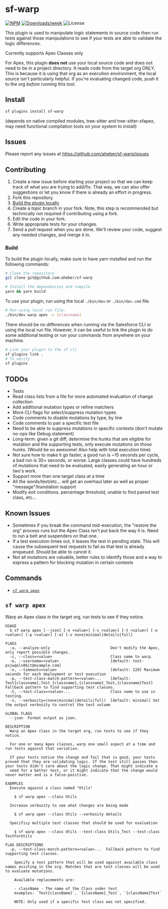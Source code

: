 # sf-warp

[![NPM](https://img.shields.io/npm/v/sf-warp.svg?label=sf-warp)](https://www.npmjs.com/package/sf-warp) [![Downloads/week](https://img.shields.io/npm/dw/sf-warp.svg)](https://npmjs.org/package/sf-warp) ![License](https://img.shields.io/badge/License-MIT-brightgreen.svg)

This plugin is used to manipulate logic statements in source code then run tests against those manipulations to see if your tests are able to validate the logic differences.

Currently supports Apex Classes only

For Apex, this plugin **does not** use your local source code and does not need to be in a project directory. It reads code from the target org ONLY. This is because it is using that org as an execution environment, the local source isn't particularly helpful. If you're evaluating changed code, push it to the org _before_ running this tool.

## Install

```bash
sf plugins install sf-warp
```

(depends on native compiled modules, tree-sitter and tree-sitter-sfapex, may need functional compilation tools on your system to install)

## Issues

Please report any issues at https://github.com/aheber/sf-warp/issues

## Contributing

1. Create a new issue before starting your project so that we can keep track of
   what you are trying to add/fix. That way, we can also offer suggestions or
   let you know if there is already an effort in progress.
2. Fork this repository.
3. [Build the plugin locally](#build)
4. Create a _topic_ branch in your fork. Note, this step is recommended but technically not required if contributing using a fork.
5. Edit the code in your fork.
6. Write appropriate tests for your changes.
7. Send a pull request when you are done. We'll review your code, suggest any needed changes, and merge it in.

### Build

To build the plugin locally, make sure to have yarn installed and run the following commands:

```bash
# Clone the repository
git clone git@github.com:aheber/sf-warp

# Install the dependencies and compile
yarn && yarn build
```

To use your plugin, run using the local `./bin/dev` or `./bin/dev.cmd` file.

```bash
# Run using local run file.
./bin/dev warp apex -c [classname]
```

There should be no differences when running via the Salesforce CLI or using the local run file. However, it can be useful to link the plugin to do some additional testing or run your commands from anywhere on your machine.

```bash
# Link your plugin to the sf cli
sf plugins link .
# To verify
sf plugins
```

## TODOs

- Tests
- Read class lists from a file for more automated evaluation of change collection
- Add additional mutation types or refine matchers
- More CLI flags for select/suppress mutation types
- Code comments to disable mutations by type, by line
- Code comments to pair a specific test file
- Need to be able to suppress mutations in specific contexts (don't mutate no-ops like Debug statement)
- Long-term: given a git diff, determine the hunks that are eligible for mutation and the supporting tests, only execute mutations on those hunks. (Would be so awesome! Also help with total execution time)
- Not sure how to make it go faster, a good run is ~15 seconds per cycle, a bad run is 30+ seconds, or worse. Large classes could have hundreds of mutations that need to be evaluated, easily generating an hour or two's work.
- Support more than one target class at a time
- All the words/text/etc... will get an overhaul later as well as proper "message"/translation support
- Modify exit conditions. percentage threshold, unable to find paired test class, etc...

## Known Issues

- Sometimes if you break the command mid-execution, the "restore the org" process runs but the Apex Class isn't put back the way it is. Need to run a belt and suspenders on that one.
- If a test execution times out, it leaves the test in pending state. This will cause the subsequent test requests to fail as that test is already enqueued. Should be able to cancel it.
- Not all mutations are valuable, better rules to identify those and a way to express a pattern for blocking mutation in certain contexts

## Commands

<!-- commands -->

- [`sf warp apex`](#sf-warp-apex)

## `sf warp apex`

Warp an Apex class in the target org, run tests to see if they notice.

```
USAGE
  $ sf warp apex [--json] [-e <value>] [-c <value>] [-t <value>] [-o <value>] [-p <value>] [-a] [-v none|minimal|details|full]

FLAGS
  -a, --analyze-only                           Don't modify the Apex, only report possible changes.
  -c, --class=<value>                          Class name to warp.
  -e, --username=<value>                       [default: test-pxjwqols06it@example.com]
  -o, --timeout=<value>                        [default: 120] Maximum seconds for each deployment or test execution
  -p, --test-class-match-pattern=<value>...    [default: Test{classname},Test_{classname},{classname}_Test,{classname}Test] Fallback pattern to find supporting test classes.
  -t, --test-class=<value>...                  Class name to use in testing.
  -v, --verbosity=(none|minimal|details|full)  [default: minimal] Set the output verbosity to control the text volume

GLOBAL FLAGS
  --json  Format output as json.

DESCRIPTION
  Warp an Apex class in the target org, run tests to see if they notice.

  For one or many Apex classes, warp one small aspect at a time and run tests against that variation.

  If your tests notice the change and fail that is good, your tests proved that they are validating logic. If the test still passes then your tests didn't care about the logic change. That might indicate a
  need for a better test, or it might indicate that the change would never matter and is a false-positive.

EXAMPLES
  Execute against a class named "Utils"

    $ sf warp apex --class Utils

  Increase verbosity to see what changes are being made

    $ sf warp apex --class Utils --verbosity details

  Specificy multiple test classes that should be used for evaluation

    $ sf warp apex --class Utils --test-class Utils_Test --test-class TestForUtils

FLAG DESCRIPTIONS
  -p, --test-class-match-pattern=<value>...  Fallback pattern to find supporting test classes.

    Specify a test pattern that will be used against available class names existing in the org. Matches that are test classes will be used to evaluate mutations.

    Available replacements are:

    - className - The name of the Class under test
    examples: `Test{className}`, `{className}_Test`, `{className}Test`

    NOTE: Only used if a specific test class was not specified.
```

<!-- commandsstop -->
